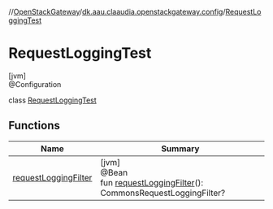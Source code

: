 //[OpenStackGateway](../../../index.md)/[dk.aau.claaudia.openstackgateway.config](../index.md)/[RequestLoggingTest](index.md)

# RequestLoggingTest

[jvm]\
@Configuration

class [RequestLoggingTest](index.md)

## Functions

| Name | Summary |
|---|---|
| [requestLoggingFilter](request-logging-filter.md) | [jvm]<br>@Bean<br>fun [requestLoggingFilter](request-logging-filter.md)(): CommonsRequestLoggingFilter? |

